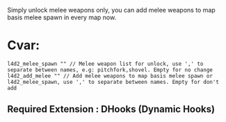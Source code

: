 Simply unlock melee weapons only, you can add melee weapons to map basis melee spawn in every map now.

# Cvar:
`l4d2_melee_spawn "" // Melee weapon list for unlock, use ',' to separate between names, e.g: pitchfork,shovel. Empty for no change 
l4d2_add_melee "" // Add melee weapons to map basis melee spawn or l4d2_melee_spawn, use ',' to separate between names. Empty for don't add`
## Required Extension : DHooks (Dynamic Hooks) 

